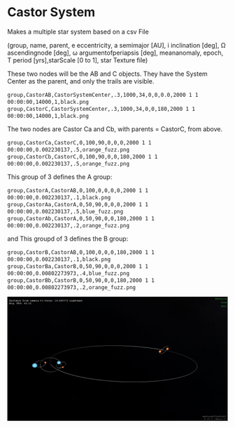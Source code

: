 # Castor System

Makes a multiple star system based on a csv File


(group, name, parent, e eccentricity, a semimajor [AU], i inclination [deg], Ω ascendingnode [deg], ω argumentofperiapsis [deg], meananomaly, epoch, T period [yrs],starScale [0 to 1], star Texture file)

These two nodes will be the AB and C objects. They have the System Center as the parent, and only the trails are visible.
```
group,CastorAB,CastorSystemCenter,.3,1000,34,0,0,0.0,2000 1 1 00:00:00,14000,1,black.png
group,CastorC,CastorSystemCenter,.3,1000,34,0,0,180,2000 1 1 00:00:00,14000,1,black.png
```

The two nodes are Castor Ca and Cb, with parents = CastorC, from above.

```
group,CastorCa,CastorC,0,100,90,0,0,0,2000 1 1 00:00:00,0.002230137,.5,orange_fuzz.png
group,CastorCb,CastorC,0,100,90,0,0,180,2000 1 1 00:00:00,0.002230137,.5,orange_fuzz.png
```

This group of 3 defines the A group:

```
group,CastorA,CastorAB,0,100,0,0,0,0,2000 1 1 00:00:00,0.002230137,.1,black.png
group,CastorAa,CastorA,0,50,90,0,0,0,2000 1 1 00:00:00,0.002230137,.5,blue_fuzz.png
group,CastorAb,CastorA,0,50,90,0,0,180,2000 1 1 00:00:00,0.002230137,.2,orange_fuzz.png
```

and This groupd of 3 defines the B group:

```
group,CastorB,CastorAB,0,100,0,0,0,180,2000 1 1 00:00:00,0.002230137,.1,black.png
group,CastorBa,CastorB,0,50,90,0,0,0,2000 1 1 00:00:00,0.00802273973,.4,blue_fuzz.png
group,CastorBb,CastorB,0,50,90,0,0,180,2000 1 1 00:00:00,0.00802273973,.2,orange_fuzz.png
```
<img src="screenshots/castor_example.jpg" width="800px"/>
